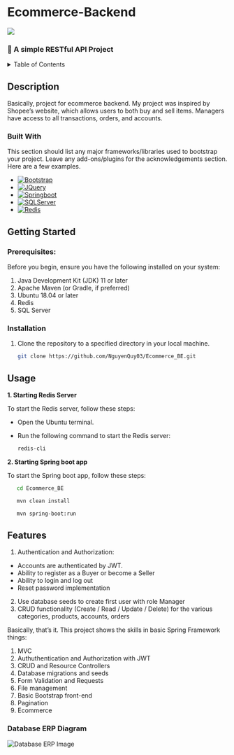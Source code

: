 # Ecommerce-Backend

![](https://res.cloudinary.com/dald4jiyw/image/upload/v1711014486/Brand_clcgsp.png)

### :handbag: A simple RESTful API Project

<!-- TABLE OF CONTENTS -->
<details>
  <summary>Table of Contents</summary>
  <ol>
    <li>
      <a href="#description">Description</a>
      <ul>
        <li><a href="#built-with">Built With</a></li>
      </ul>
    </li>
    <li>
      <a href="#getting-started">Getting Started</a>
      <ul>
        <li><a href="#prerequisites">Prerequisites</a></li>
        <li><a href="#installation">Installation</a></li>
      </ul>
    </li>
    <li><a href="#usage">Usage</a></li>
    <li><a href="#roadmap">Roadmap</a></li>
    <li><a href="#contributing">Contributing</a></li>
    <li><a href="#contact">Contact</a></li>
    <li><a href="#acknowledgments">Acknowledgments</a></li>
  </ol>
</details>

## Description

Basically, project for ecommerce backend. My project was inspired by Shopee’s website, which allows users to both buy and sell items.
Managers have access to all transactions, orders, and accounts.

### Built With

This section should list any major frameworks/libraries used to bootstrap your project. Leave any add-ons/plugins for the acknowledgements section. Here are a few examples.

- [![Bootstrap][Bootstrap.com]][Bootstrap-url]
- [![JQuery][JQuery.com]][JQuery-url]
- [![Springboot][Spring.io]][Spring-url]
- [![SQLServer][SQLServer]][SQLServer-url]
- [![Redis][Redis.io]][Redis-url]

<!-- GETTING STARTED -->

## Getting Started

### Prerequisites:

Before you begin, ensure you have the following installed on your system:

1. Java Development Kit (JDK) 11 or later
2. Apache Maven (or Gradle, if preferred)
3. Ubuntu 18.04 or later
4. Redis
5. SQL Server

### Installation

1. Clone the repository to a specified directory in your local machine.
   ```sh
   git clone https://github.com/NguyenQuy03/Ecommerce_BE.git
   ```

<!-- USAGE EXAMPLES -->

## Usage

<b>1. Starting Redis Server</b>

To start the Redis server, follow these steps:

- Open the Ubuntu terminal.

- Run the following command to start the Redis server:
  ```bash
  redis-cli
  ```

<b>2. Starting Spring boot app</b>

To start the Spring boot app, follow these steps:

```bash
   cd Ecommerce_BE
```

```bash
   mvn clean install
```

```bash
   mvn spring-boot:run
```

## Features

1. Authentication and Authorization:

- Accounts are authenticated by JWT.
- Ability to register as a Buyer or become a Seller
- Ability to login and log out
- Reset password implementation

2. Use database seeds to create first user with role Manager
3. CRUD functionality (Create / Read / Update / Delete) for the various categories, products, accounts, orders

Basically, that’s it. This project shows the skills in basic Spring Framework things:

1. MVC
2. Authuthentication and Authorization with JWT
3. CRUD and Resource Controllers
4. Database migrations and seeds
5. Form Validation and Requests
6. File management
7. Basic Bootstrap front-end
8. Pagination
9. Ecommerce

### Database ERP Diagram

![Database ERP Image](https://res.cloudinary.com/dald4jiyw/image/upload/v1711035596/ecommercial_app_gsyrpp.png)

[Bootstrap.com]: https://img.shields.io/badge/Bootstrap-563D7C?style=for-the-badge&logo=bootstrap&logoColor=white
[Bootstrap-url]: https://getbootstrap.com
[JQuery.com]: https://img.shields.io/badge/jQuery-0769AD?style=for-the-badge&logo=jquery&logoColor=white
[JQuery-url]: https://jquery.com
[Spring.io]: https://img.shields.io/badge/Spring-6DB33F?style=for-the-badge&logo=spring&logoColor=white
[Spring-url]: https://spring.io/
[SQLServer]: https://img.shields.io/badge/Microsoft_SQL_Server-CC2927?style=for-the-badge&logo=microsoft-sql-server&logoColor=white
[SQLServer-url]: https://www.microsoft.com/en-us/sql-server
[Redis.io]: https://img.shields.io/badge/redis-%23DD0031.svg?&style=for-the-badge&logo=redis&logoColor=white
[Redis-url]: https://redis.io/
